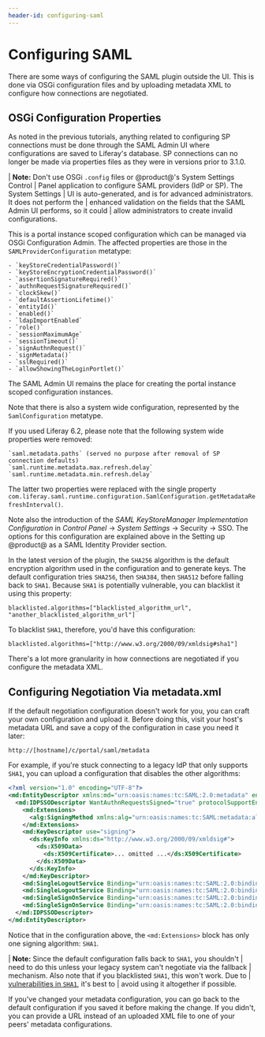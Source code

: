 ```yaml
---
header-id: configuring-saml
---
```


# Configuring SAML

There are some ways of configuring the SAML plugin outside the UI. This is done
via OSGi configuration files and by uploading metadata XML to configure how
connections are negotiated. 

## OSGi Configuration Properties

As noted in the previous tutorials, anything related to configuring SP
connections must be done through the SAML Admin UI where configurations are
saved to Liferay's database. SP connections can no longer be made via properties
files as they were in versions prior to 3.1.0. 

| **Note:** Don't use OSGi `.config` files or @product@'s System Settings Control
| Panel application to configure SAML providers (IdP or SP). The System Settings
| UI is auto-generated, and is for advanced administrators. It does not perform the
| enhanced validation on the fields that the SAML Admin UI performs, so it could
| allow administrators to create invalid configurations.

This is a portal instance scoped configuration which can be managed via OSGi
Configuration Admin. The affected properties are those in the
`SAMLProviderConfiguration` metatype:

    - `keyStoreCredentialPassword()`
    - `keyStoreEncryptionCredentialPassword()`
    - `assertionSignatureRequired()`
    - `authnRequestSignatureRequired()`
    - `clockSkew()`
    - `defaultAssertionLifetime()`
    - `entityId()`
	- `enabled()`
	- `ldapImportEnabled`
	- `role()`
	- `sessionMaximumAge`
    - `sessionTimeout()`
    - `signAuthnRequest()`
    - `signMetadata()`
    - `sslRequired()`
    - `allowShowingTheLoginPortlet()`

The SAML Admin UI remains the place for creating the portal instance scoped
configuration instances.

Note that there is also a system wide configuration, represented by the
`SamlConfiguration` metatype. 

If you used Liferay 6.2, please note that the following system wide properties
were removed:

    `saml.metadata.paths` (served no purpose after removal of SP connection defaults)
    `saml.runtime.metadata.max.refresh.delay`
    `saml.runtime.metadata.min.refresh.delay`

The latter two properties were replaced with the single property
`com.liferay.saml.runtime.configuration.SamlConfiguration.getMetadataRefreshInterval()`.

Note also the introduction of the *SAML KeyStoreManager Implementation
Configuration* in *Control Panel* &rarr; *System Settings* &rarr; Security
&rarr; SSO. The options for this configuration are explained above in the
Setting up @product@ as a SAML Identity Provider section.

In the latest version of the plugin, the `SHA256` algorithm is the default
encryption algorithm used in the configuration and to generate keys. The default
configuration tries `SHA256`, then `SHA384`, then `SHA512` before falling back to
`SHA1`. Because `SHA1` is potentially vulnerable, you can blacklist it using this
property: 

```properties
blacklisted.algorithms=["blacklisted_algorithm_url", "another_blacklisted_algorithm_url"]
```

To blacklist `SHA1`, therefore, you'd have this configuration: 

```properties
blacklisted.algorithms=["http://www.w3.org/2000/09/xmldsig#sha1"]
```

There's a lot more granularity in how connections are negotiated if you
configure the metadata XML. 

## Configuring Negotiation Via metadata.xml

If the default negotiation configuration doesn't work for you, you can craft
your own configuration and upload it. Before doing this, visit your host's
metadata URL and save a copy of the configuration in case you need it later: 

    http://[hostname]/c/portal/saml/metadata

For example, if you're stuck connecting to
a legacy IdP that only supports `SHA1`, you can upload a configuration that
disables the other algorithms: 

```xml
<?xml version="1.0" encoding="UTF-8"?>
<md:EntityDescriptor xmlns:md="urn:oasis:names:tc:SAML:2.0:metadata" entityID="samlidp">
  <md:IDPSSODescriptor WantAuthnRequestsSigned="true" protocolSupportEnumeration="urn:oasis:names:tc:SAML:2.0:protocol">
    <md:Extensions>
      <alg:SigningMethod xmlns:alg="urn:oasis:names:tc:SAML:metadata:algsupport" Algorithm="http://www.w3.org/2000/09/xmldsig#rsa-sha1"/>
    </md:Extensions>
    <md:KeyDescriptor use="signing">
      <ds:KeyInfo xmlns:ds="http://www.w3.org/2000/09/xmldsig#">
        <ds:X509Data>
          <ds:X509Certificate>... omitted ...</ds:X509Certificate>
        </ds:X509Data>
      </ds:KeyInfo>
    </md:KeyDescriptor>
    <md:SingleLogoutService Binding="urn:oasis:names:tc:SAML:2.0:bindings:HTTP-POST" Location="http://localhost:8080/c/portal/saml/slo"/>
    <md:SingleLogoutService Binding="urn:oasis:names:tc:SAML:2.0:bindings:HTTP-Redirect" Location="http://localhost:8080/c/portal/saml/slo"/>
    <md:SingleSignOnService Binding="urn:oasis:names:tc:SAML:2.0:bindings:HTTP-Redirect" Location="http://localhost:8080/c/portal/saml/sso"/>
    <md:SingleSignOnService Binding="urn:oasis:names:tc:SAML:2.0:bindings:HTTP-POST" Location="http://localhost:8080/c/portal/saml/sso"/>
  </md:IDPSSODescriptor>
</md:EntityDescriptor>
```

Notice that in the configuration above, the `<md:Extensions>` block has only one
signing algorithm: `SHA1`. 

| **Note:** Since the default configuration falls back to `SHA1`, you shouldn't
| need to do this unless your legacy system can't negotiate via the fallback
| mechanism. Also note that if you blacklisted `SHA1`, this won't work. Due to
| [vulnerabilities in `SHA1`](https://en.wikipedia.org/wiki/SHA-1), it's best to
| avoid using it altogether if possible. 

If you've changed your metadata configuration, you can go back to the default
configuration if you saved it before making the change. If you didn't, you can
provide a URL instead of an uploaded XML file to one of your peers' metadata
configurations. 
